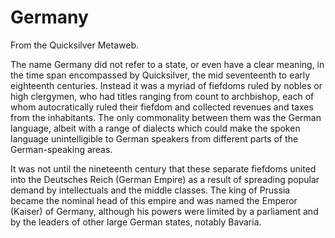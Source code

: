 
# Germany

From the Quicksilver Metaweb.

The name Germany did not refer to a state, or even have a clear meaning, in the time span encompassed by Quicksilver, the mid seventeenth to early eighteenth centuries. Instead it was a myriad of fiefdoms ruled by nobles or high clergymen, who had titles ranging from count to archbishop, each of whom autocratically ruled their fiefdom and collected revenues and taxes from the inhabitants. The only commonality between them was the German language, albeit with a range of dialects which could make the spoken language unintelligible to German speakers from different parts of the German-speaking areas. 

It was not until the nineteenth century that these separate fiefdoms united into the Deutsches Reich (German Empire) as a result of spreading popular demand by intellectuals and the middle classes. The king of Prussia became the nominal head of this empire and was named the Emperor (Kaiser) of Germany, although his powers were limited by a parliament and by the leaders of other large German states, notably Bavaria.
